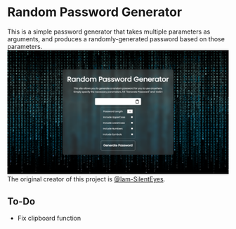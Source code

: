 # Random Password Generator
This is a simple password generator that takes multiple parameters as arguments, and produces a randomly-generated password based on those parameters.<br>
<img src="img/screenshot.png" alt="Screenshot of random password generator">
The original creator of this project is <a href="https://github.com/Iam-SilentEyes">@Iam-SilentEyes</a>.
## To-Do
<ul>
<li>Fix clipboard function</li>
</ul>
